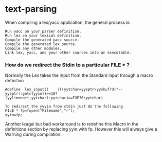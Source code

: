 # text-parsing

When compiling a lex/yacc application, the general process is:

    Run yacc on your parser definition.
    Run lex on your lexical definition.
    Compile the generated yacc source.
    Compile the generated lex source.
    Compile any other modules.
    Link lex, yacc, and your other sources into an executable.


### How do we redirect the Stdin to a particular FILE * ?
Normally the Lex takes the input from the Standard input through a macro definition

    #define  lex_input()    (((yytchar=yysptr>yysbuf?U(*--yysptr):getc(yyin))==10?                                                (yylineno++,yytchar):yytchar)==EOF?0:yytchar)

    To redirect the yyyin from stdin just do the following
    FILE * fp=fopen("Filename","r");
    yyin=fp;

Another  leagal but bad workaround is to redefine this Macro in the definitions section by replacing yyin with fp. However this will always give a Warning during compilation.
